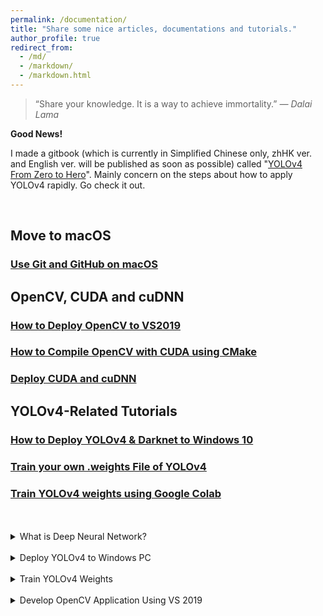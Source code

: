 ```yaml
---
permalink: /documentation/
title: "Share some nice articles, documentations and tutorials."
author_profile: true
redirect_from: 
  - /md/
  - /markdown/
  - /markdown.html
---
```


> “Share your knowledge. It is a way to achieve immortality.”
> *— Dalai Lama*



**Good News!** 

I made a gitbook (which is currently in Simplified Chinese only, zhHK ver. and English ver. will be published as soon as possible) called "[YOLOv4 From Zero to Hero](https://marco-cheung.gitbook.io/yolov4-from-zero-to-hero-simplified-cn/)". Mainly concern on the steps about how to apply YOLOv4 rapidly. Go check it out. 

<br>

## Move to macOS

### [Use Git and GitHub on macOS](https://marc0cheung.github.io/doc/2022/06/git-github-macOS/)



## OpenCV, CUDA and cuDNN

### [How to Deploy OpenCV to VS2019](https://marc0cheung.github.io/doc/2022/06/deploy-opencv-vs2019/)

### [How to Compile OpenCV with CUDA using CMake](https://marc0cheung.github.io/doc/2022/06/compile-opencv-cuda-cmake/)

### [Deploy CUDA and cuDNN](https://marc0cheung.github.io/doc/2022/06/install-cuda-cudnn-windows/)



## YOLOv4-Related Tutorials

### [How to Deploy YOLOv4 & Darknet to Windows 10](https://marc0cheung.github.io/doc/2022/06/deploy-yolov4-windows/)

### [Train your own .weights File of YOLOv4](https://marc0cheung.github.io/doc/2022/06/train-yolov4-weights/)

### [Train YOLOv4 weights using Google Colab](https://marc0cheung.github.io/doc/2022/06/train-yolov4-colab/)

<br>

<br>

<details>
    <summary>What is Deep Neural Network?</summary>
    <a href="https://google.com/">Introduction to Deep Neural Network (Currently N/A)</a>
    <br>
    <a href="https://google.com/">The History of YOLO (Currently N/A)</a>
</details>

<br>

<details>
    <summary>Deploy YOLOv4 to Windows PC</summary>
    <a href="https://marc0cheung.github.io/doc/2022/06/install-cuda-cudnn-windows/">Install Nvidia CUDA & cuDNN Environment</a>
    <br>
    <a href="https://marc0cheung.github.io/doc/2022/06/compile-opencv-cuda-cmake/">Compile OpenCV with CUDA using CMake</a>
    <br>
    <a href="https://marc0cheung.github.io/doc/2022/06/deploy-yolov4-windows/">Deploy YOLOv4 & Darknet on Windows 10</a>
</details>

<br>

<details>
    <summary>Train YOLOv4 Weights</summary>
    <a href="https://marc0cheung.github.io/doc/2022/06/train-yolov4-weights/">Train YOLOv4 weights on your own PC</a>
    <br>
    <a href="https://marc0cheung.github.io/doc/2022/06/train-yolov4-colab/">Train YOLOv4 weights on Google Colab</a>
</details>

<br>

<details>
    <summary>Develop OpenCV Application Using VS 2019</summary>
    <a href="https://marc0cheung.github.io/doc/2022/06/deploy-opencv-vs2019/">Deploy OpenCV Environment to VS 2019</a>
    <br>
    <a href="https://marc0cheung.github.io/doc/2022/06/compile-opencv-cuda-cmake/">Compile OpenCV with CUDA using CMake</a>
</details>

<br>
